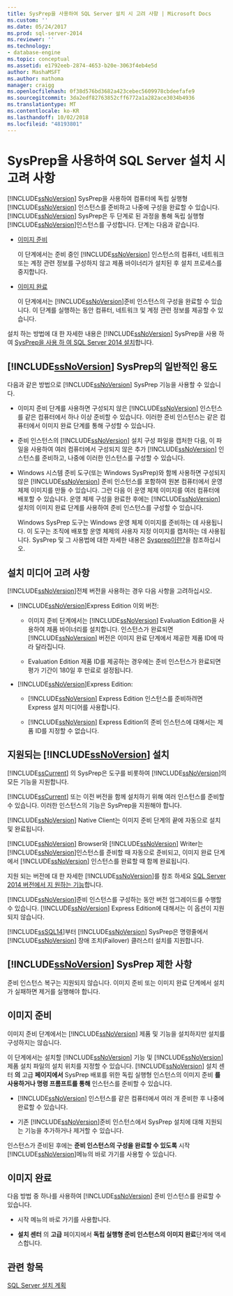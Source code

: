 ```yaml
---
title: SysPrep을 사용하여 SQL Server 설치 시 고려 사항 | Microsoft Docs
ms.custom: ''
ms.date: 05/24/2017
ms.prod: sql-server-2014
ms.reviewer: ''
ms.technology:
- database-engine
ms.topic: conceptual
ms.assetid: e1792eeb-2874-4653-b20e-3063f4eb4e5d
author: MashaMSFT
ms.author: mathoma
manager: craigg
ms.openlocfilehash: 0f38d576bd3682a423cebec5609978cbdeefafe9
ms.sourcegitcommit: 3da2edf82763852cff6772a1a282ace3034b4936
ms.translationtype: MT
ms.contentlocale: ko-KR
ms.lasthandoff: 10/02/2018
ms.locfileid: "48193801"
---
```

# <a name="considerations-for-installing-sql-server-using-sysprep"></a>SysPrep을 사용하여 SQL Server 설치 시 고려 사항
  [!INCLUDE[ssNoVersion](../../includes/ssnoversion-md.md)] SysPrep을 사용하여 컴퓨터에 독립 실행형 [!INCLUDE[ssNoVersion](../../includes/ssnoversion-md.md)] 인스턴스를 준비하고 나중에 구성을 완료할 수 있습니다. [!INCLUDE[ssNoVersion](../../includes/ssnoversion-md.md)] SysPrep은 두 단계로 된 과정을 통해 독립 실행형 [!INCLUDE[ssNoVersion](../../includes/ssnoversion-md.md)]인스턴스를 구성합니다. 단계는 다음과 같습니다.  
  
-   [이미지 준비](#BKMK_PrepareImage)  
  
     이 단계에서는 준비 중인 [!INCLUDE[ssNoVersion](../../includes/ssnoversion-md.md)] 인스턴스의 컴퓨터, 네트워크 또는 계정 관련 정보를 구성하지 않고 제품 바이너리가 설치된 후 설치 프로세스를 중지합니다.  
  
-   [이미지 완료](#BKMK_CompleteImage)  
  
     이 단계에서는 [!INCLUDE[ssNoVersion](../../includes/ssnoversion-md.md)]준비 인스턴스의 구성을 완료할 수 있습니다. 이 단계를 실행하는 동안 컴퓨터, 네트워크 및 계정 관련 정보를 제공할 수 있습니다.  
  
 설치 하는 방법에 대 한 자세한 내용은 [!INCLUDE[ssNoVersion](../../includes/ssnoversion-md.md)] SysPrep을 사용 하 여 [SysPrep을 사용 하 여 SQL Server 2014 설치](install-sql-server-using-sysprep.md)합니다.  
  
## <a name="common-uses-for-includessnoversionincludesssnoversion-mdmd-sysprep"></a>[!INCLUDE[ssNoVersion](../../includes/ssnoversion-md.md)] SysPrep의 일반적인 용도  
 다음과 같은 방법으로 [!INCLUDE[ssNoVersion](../../includes/ssnoversion-md.md)] SysPrep 기능을 사용할 수 있습니다.  
  
-   이미지 준비 단계를 사용하면 구성되지 않은 [!INCLUDE[ssNoVersion](../../includes/ssnoversion-md.md)] 인스턴스를 같은 컴퓨터에서 하나 이상 준비할 수 있습니다. 이러한 준비 인스턴스는 같은 컴퓨터에서 이미지 완료 단계를 통해 구성할 수 있습니다.  
  
-   준비 인스턴스의 [!INCLUDE[ssNoVersion](../../includes/ssnoversion-md.md)] 설치 구성 파일을 캡처한 다음, 이 파일을 사용하여 여러 컴퓨터에서 구성되지 않은 추가 [!INCLUDE[ssNoVersion](../../includes/ssnoversion-md.md)] 인스턴스를 준비하고, 나중에 이러한 인스턴스를 구성할 수 있습니다.  
  
-   Windows 시스템 준비 도구(또는 Windows SysPrep)와 함께 사용하면 구성되지 않은 [!INCLUDE[ssNoVersion](../../includes/ssnoversion-md.md)] 준비 인스턴스를 포함하여 원본 컴퓨터에서 운영 체제 이미지를 만들 수 있습니다. 그런 다음 이 운영 체제 이미지를 여러 컴퓨터에 배포할 수 있습니다. 운영 체제 구성을 완료한 후에는 [!INCLUDE[ssNoVersion](../../includes/ssnoversion-md.md)] 설치의 이미지 완료 단계를 사용하여 준비 인스턴스를 구성할 수 있습니다.  
  
     Windows SysPrep 도구는 Windows 운영 체제 이미지를 준비하는 데 사용됩니다. 이 도구는 조직에 배포할 운영 체제의 사용자 지정 이미지를 캡처하는 데 사용됩니다. SysPrep 및 그 사용법에 대한 자세한 내용은 [Sysprep이란?](http://go.microsoft.com/fwlink/?LinkId=143546)을 참조하십시오.  
  
## <a name="installation-media-considerations"></a>설치 미디어 고려 사항  
 [!INCLUDE[ssNoVersion](../../includes/ssnoversion-md.md)]전체 버전을 사용하는 경우 다음 사항을 고려하십시오.  
  
-   [!INCLUDE[ssNoVersion](../../includes/ssnoversion-md.md)]Express Edition 이외 버전:  
  
    -   이미지 준비 단계에서는 [!INCLUDE[ssNoVersion](../../includes/ssnoversion-md.md)] Evaluation Edition을 사용하여 제품 바이너리를 설치합니다. 인스턴스가 완료되면 [!INCLUDE[ssNoVersion](../../includes/ssnoversion-md.md)] 버전은 이미지 완료 단계에서 제공한 제품 ID에 따라 달라집니다.  
  
    -   Evaluation Edition 제품 ID를 제공하는 경우에는 준비 인스턴스가 완료되면 평가 기간이 180일 후 만료로 설정됩니다.  
  
-   [!INCLUDE[ssNoVersion](../../includes/ssnoversion-md.md)]Express Edition:  
  
    -   [!INCLUDE[ssNoVersion](../../includes/ssnoversion-md.md)] Express Edition 인스턴스를 준비하려면 Express 설치 미디어를 사용합니다.  
  
    -   [!INCLUDE[ssNoVersion](../../includes/ssnoversion-md.md)] Express Edition의 준비 인스턴스에 대해서는 제품 ID를 지정할 수 없습니다.  
  
## <a name="supported-includessnoversionincludesssnoversion-mdmd-installations"></a>지원되는 [!INCLUDE[ssNoVersion](../../includes/ssnoversion-md.md)] 설치  
 [!INCLUDE[ssCurrent](../../includes/sscurrent-md.md)] 의 SysPrep은 도구를 비롯하여 [!INCLUDE[ssNoVersion](../../includes/ssnoversion-md.md)]의 모든 기능을 지원합니다.  
  
 [!INCLUDE[ssCurrent](../../includes/sscurrent-md.md)] 또는 이전 버전을 함께 설치하기 위해 여러 인스턴스를 준비할 수 있습니다. 이러한 인스턴스의 기능은 SysPrep을 지원해야 합니다.  
  
 [!INCLUDE[ssNoVersion](../../includes/ssnoversion-md.md)] Native Client는 이미지 준비 단계의 끝에 자동으로 설치 및 완료됩니다.  
  
 [!INCLUDE[ssNoVersion](../../includes/ssnoversion-md.md)] Browser와 [!INCLUDE[ssNoVersion](../../includes/ssnoversion-md.md)] Writer는 [!INCLUDE[ssNoVersion](../../includes/ssnoversion-md.md)]인스턴스를 준비할 때 자동으로 준비되고, 이미지 완료 단계에서 [!INCLUDE[ssNoVersion](../../includes/ssnoversion-md.md)] 인스턴스를 완료할 때 함께 완료됩니다.  
  
 지원 되는 버전에 대 한 자세한 [!INCLUDE[ssNoVersion](../../includes/ssnoversion-md.md)]를 참조 하세요 [SQL Server 2014 버전에서 지 원하는 기능](../../getting-started/features-supported-by-the-editions-of-sql-server-2014.md)합니다.  
  
 [!INCLUDE[ssNoVersion](../../includes/ssnoversion-md.md)]준비 인스턴스를 구성하는 동안 버전 업그레이드를 수행할 수 있습니다. [!INCLUDE[ssNoVersion](../../includes/ssnoversion-md.md)] Express Edition에 대해서는 이 옵션이 지원되지 않습니다.  
  
 [!INCLUDE[ssSQL14](../../includes/sssql14-md.md)]부터 [!INCLUDE[ssNoVersion](../../includes/ssnoversion-md.md)] SysPrep은 명령줄에서 [!INCLUDE[ssNoVersion](../../includes/ssnoversion-md.md)] 장애 조치(Failover) 클러스터 설치를 지원합니다.  
  
## <a name="includessnoversionincludesssnoversion-mdmd-sysprep-limitations"></a>[!INCLUDE[ssNoVersion](../../includes/ssnoversion-md.md)] SysPrep 제한 사항  
 준비 인스턴스 복구는 지원되지 않습니다. 이미지 준비 또는 이미지 완료 단계에서 설치가 실패하면 제거를 실행해야 합니다.  
  
##  <a name="BKMK_PrepareImage"></a> 이미지 준비  
 이미지 준비 단계에서는 [!INCLUDE[ssNoVersion](../../includes/ssnoversion-md.md)] 제품 및 기능을 설치하지만 설치를 구성하지는 않습니다.  
  
 이 단계에서는 설치할 [!INCLUDE[ssNoVersion](../../includes/ssnoversion-md.md)] 기능 및 [!INCLUDE[ssNoVersion](../../includes/ssnoversion-md.md)] 제품 설치 파일의 설치 위치를 지정할 수 있습니다. [!INCLUDE[ssNoVersion](../../includes/ssnoversion-md.md)] 설치 센터 **의** 고급 **페이지에서** SysPrep 배포를 위한 독립 실행형 인스턴스의 이미지 준비 **를 사용하거나 명령 프롬프트를 통해** 인스턴스를 준비할 수 있습니다.  
  
-   [!INCLUDE[ssNoVersion](../../includes/ssnoversion-md.md)] 인스턴스를 같은 컴퓨터에서 여러 개 준비한 후 나중에 완료할 수 있습니다.  
  
-   기존 [!INCLUDE[ssNoVersion](../../includes/ssnoversion-md.md)]준비 인스턴스에서 SysPrep 설치에 대해 지원되는 기능을 추가하거나 제거할 수 있습니다.  
  
 인스턴스가 준비된 후에는 **준비 인스턴스의 구성을 완료할 수 있도록** 시작 [!INCLUDE[ssNoVersion](../../includes/ssnoversion-md.md)]메뉴의 바로 가기를 사용할 수 있습니다.  
  
##  <a name="BKMK_CompleteImage"></a> 이미지 완료  
 다음 방법 중 하나를 사용하여 [!INCLUDE[ssNoVersion](../../includes/ssnoversion-md.md)] 준비 인스턴스를 완료할 수 있습니다.  
  
-   시작 메뉴의 바로 가기를 사용합니다.  
  
-   **설치 센터** 의 **고급** 페이지에서 **독립 실행형 준비 인스턴스의 이미지 완료**단계에 액세스합니다.  
  
## <a name="see-also"></a>관련 항목  
 [SQL Server 설치 계획](../../sql-server/install/planning-a-sql-server-installation.md)  
  
  
